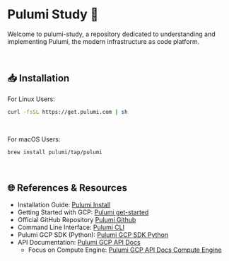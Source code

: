 # Pulumi Study 🚀
Welcome to pulumi-study, a repository dedicated to understanding and implementing Pulumi, the modern infrastructure as code platform.

<br/>

## 📥 Installation

For Linux Users:
```bash
curl -fsSL https://get.pulumi.com | sh
```

<br/>

For macOS Users:
```bash
brew install pulumi/tap/pulumi
```

<br/>

## 🌐 References & Resources
- Installation Guide: [Pulumi Install](https://www.pulumi.com/docs/install/)
- Getting Started with GCP: [Pulumi get-started](https://www.pulumi.com/docs/clouds/gcp/get-started/)
- Official GitHub Repository [Pulumi Github](https://github.com/pulumi)
- Command Line Interface: [Pulumi CLI](https://www.pulumi.com/docs/cli/)
- Pulumi GCP SDK (Python): [Pulumi GCP SDK Python](https://github.com/pulumi/pulumi-gcp/tree/master/sdk/python)
- API Documentation: [Pulumi GCP API Docs](https://www.pulumi.com/registry/packages/gcp/api-docs/)
  - Focus on Compute Engine: [Pulumi GCP API Docs Compute Engine](https://www.pulumi.com/registry/packages/gcp/api-docs/compute/instance/)
